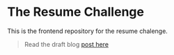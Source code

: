 # The Resume Challenge

This is the frontend repository for the resume chalenge. 

> Read the draft blog [post here](https://dev.to/nquayson/the-cloud-resume-challenge-was-worth-its-weight-in-gold-43k9-temp-slug-474830?preview=f660c23400f46fd7ded808e484ea1e64b0765e721166dacbff8ee52245aca146197fc8c7aded105a193f89552a249b78559944d65284e607a9065030)
